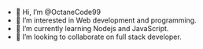 - 👋 Hi, I’m @OctaneCode99
- 👀 I’m interested in Web development and programming.
- 🌱 I’m currently learning Nodejs and JavaScript.
- 💞️ I’m looking to collaborate on full stack developer.


<!---
OctaneCode99/OctaneCode99 is a ✨ special ✨ repository because its `README.md` (this file) appears on your GitHub profile.
You can click the Preview link to take a look at your changes.
--->
